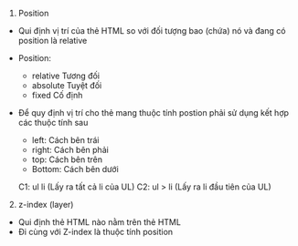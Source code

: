 1. Position

- Qui định vị trí của thẻ HTML so với đối tượng bao (chứa) nó và đang có position là relative

- Position: 
	- relative Tương đối
	- absolute  Tuyệt đối
	- fixed     Cố định

- Để quy định vị trí cho thẻ mang thuộc tính postion phải sử dụng kết hợp các thuộc tính sau
	- left: Cách bên trái
	- right: Cách bên phải
	- top: Cách bên trên
	- Bottom: Cách bên dưới


	C1: ul li (Lấy ra tất cả li của UL)
	C2: ul > li (Lấy ra li đầu tiên của UL)

2. z-index (layer)
- Qui định thẻ HTML nào nằm trên thẻ HTML
- Đi cùng với Z-index là thuộc tính position

